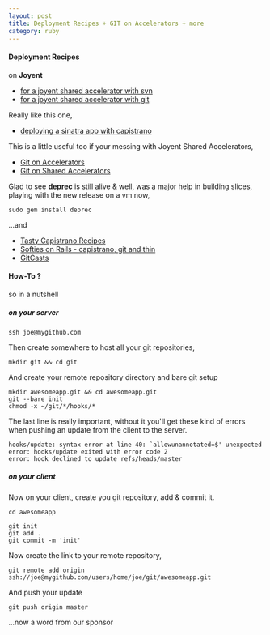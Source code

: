 ```yaml
---
layout: post
title: Deployment Recipes + GIT on Accelerators + more
category: ruby
---
```


#### Deployment Recipes

on **Joyent**

* [for a joyent shared accelerator with svn](http://codesnippets.joyent.com/posts/show/1874)
* [for a joyent shared accelerator with git](http://codesnippets.joyent.com/posts/show/1876)

Really like this one,

* [deploying a sinatra app with capistrano](http://pemberthy.blogspot.com/2009/02/deploying-sinatra-applications-with.html)

This is a little useful too if your messing with Joyent Shared Accelerators,

* [Git on Accelerators](http://wiki.joyent.com/accelerators:kb:git)
* [Git on Shared Accelerators](http://wiki.joyent.com/shared:kb:git?s[]=git)

Glad to see [**deprec**](http://deprec.failmode.com/) is still alive & well, was a major help in building slices, playing with the new release on a vm now,

    sudo gem install deprec

...and

* [Tasty Capistrano Recipes](http://seancribbs.com/tasty-recipes-for-capistrano)
* [Softies on Rails - capistrano, git and thin](http://www.softiesonrails.com/2008/6/5/the-absolute-moron-s-guide-to-capistrano-git-and-thin-edition)
* [GitCasts](http://gitcasts.com/)

#### How-To ?

so in a nutshell

##### on your server

    ssh joe@mygithub.com

Then create somewhere to host all your git repositories,

    mkdir git && cd git

And create your remote repository directory and bare git setup

    mkdir awesomeapp.git && cd awesomeapp.git
    git --bare init
    chmod -x ~/git/*/hooks/*

The last line is really important, without it you'll get these kind of errors when pushing an update from the client to the server.

    hooks/update: syntax error at line 40: `allowunannotated=$' unexpected
    error: hooks/update exited with error code 2
    error: hook declined to update refs/heads/master

##### on your client

Now on your client, create you git repository, add & commit it.

    cd awesomeapp
    
    git init
    git add .
    git commit -m 'init'

Now create the link to your remote repository,

    git remote add origin ssh://joe@mygithub.com/users/home/joe/git/awesomeapp.git

And push your update

    git push origin master

...now a word from our sponsor

<object width="425" height="344"><param name="movie" value="http://www.youtube.com/v/I-7f7vVCqvI&hl=en&fs=1"></param><param name="allowFullScreen" value="true"></param><param name="allowscriptaccess" value="always"></param><embed src="http://www.youtube.com/v/I-7f7vVCqvI&hl=en&fs=1" type="application/x-shockwave-flash" allowscriptaccess="always" allowfullscreen="true" width="425" height="344"></embed></object>
